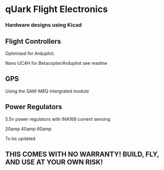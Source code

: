  # qUark Flight Electronics


 ### Hardware designs using Kicad

 ## Flight Controllers

Optimised for Ardupilot.

Nano UC4H for Betacopter/Ardupilot see readme

 ## GPS

 Using the SAM-M8Q intergrated module

 ## Power Regulators

 5.5v power regulators with INA169 current sensing

 20amp 40amp 60amp

 To be updated

 ## THIS COMES WITH NO WARRANTY! BUILD, FLY, AND USE AT YOUR OWN RISK!
